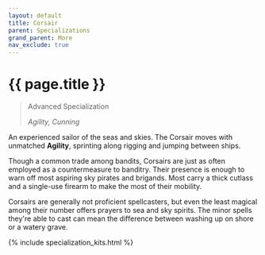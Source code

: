 ```yaml
---
layout: default
title: Corsair
parent: Specializations
grand_parent: More
nav_exclude: true
---
```


# {{ page.title }}

> Advanced Specialization
>
> _Agility, Cunning_

An experienced sailor of the seas and skies. The Corsair moves with unmatched **<span style="color: {{ site.scoundrel_color }}">Agility</span>**, sprinting along rigging and jumping between ships.

Though a common trade among bandits, Corsairs are just as often employed as a countermeasure to banditry. Their presence is enough to warn off most aspiring sky pirates and brigands. Most carry a thick cutlass and a single-use firearm to make the most of their mobility.

Corsairs are generally not proficient spellcasters, but even the least magical among their number offers prayers to sea and sky spirits. The minor spells they're able to cast can mean the difference between washing up on shore or a watery grave.

{% include specialization_kits.html %}
